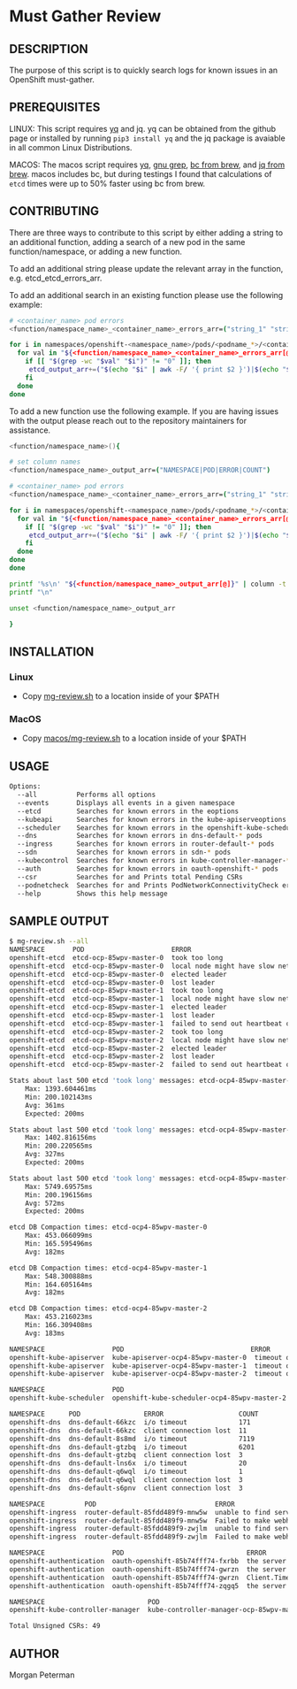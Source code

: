 Must Gather Review
===========================================

DESCRIPTION
------------

The purpose of this script is to quickly search logs for known issues in an OpenShift must-gather.

PREREQUISITES
------------

LINUX:
This script requires [yq](https://github.com/kislyuk/yq) and jq. yq can be obtained from the github page or installed by running `pip3 install yq` and the jq package is avaiable in all common Linux Distributions.

MACOS:
The macos script requires [yq](https://github.com/kislyuk/yq), [gnu grep](https://formulae.brew.sh/formula/grep), [bc from brew](https://formulae.brew.sh/formula/bc#default), and [jq from brew](https://formulae.brew.sh/formula/jq#default).
macos includes bc, but during testings I found that calculations of `etcd` times were up to 50% faster using bc from brew.

CONTRIBUTING
------------

There are three ways to contribute to this script by either adding a string to an additional function, adding a search of a new pod in the same function/namespace, or adding a new function.

To add an additional string please update the relevant array in the function, e.g. etcd_etcd_errors_arr.

To add an additional search in an existing function please use the following example:

```bash
# <container_name> pod errors
<function/namespace_name>_<container_name>_errors_arr=("string_1" "string_2")

for i in namespaces/openshift-<namespace_name>/pods/<podname_*>/<container_name>/<container_name>/logs/current.log; do
  for val in "${<function/namespace_name>_<container_name>_errors_arr[@]}"; do
    if [[ "$(grep -wc "$val" "$i")" != "0" ]]; then
     etcd_output_arr+=("$(echo "$i" | awk -F/ '{ print $2 }')|$(echo "$i" | awk -F/ '{ print $4 }')|$(echo "$val")|$(grep -wc "$val" "$i")")
    fi
  done
done
```

To add a new function use the following example. If you are having issues with the output please reach out to the repository maintainers for assistance.

```bash
<function/namespace_name>(){

# set column names
<function/namespace_name>_output_arr=("NAMESPACE|POD|ERROR|COUNT")

# <container_name> pod errors
<function/namespace_name>_<container_name>_errors_arr=("string_1" "string_2")

for i in namespaces/openshift-<namespace_name>/pods/<podname_*>/<container_name>/<container_name>/logs/current.log; do
  for val in "${<function/namespace_name>_<container_name>_errors_arr[@]}"; do
    if [[ "$(grep -wc "$val" "$i")" != "0" ]]; then
     etcd_output_arr+=("$(echo "$i" | awk -F/ '{ print $2 }')|$(echo "$i" | awk -F/ '{ print $4 }')|$(echo "$val")|$(grep -wc "$val" "$i")")
    fi
  done
done
done

printf '%s\n' "${<function/namespace_name>_output_arr[@]}" | column -t -s '|'
printf "\n"

unset <function/namespace_name>_output_arr

}
```

## INSTALLATION

### Linux
* Copy [mg-review.sh](./mg-review.sh) to a location inside of your $PATH

### MacOS
* Copy [macos/mg-review.sh](./macos/mg-review.sh) to a location inside of your $PATH

USAGE
------------

```bash
Options:
  --all          Performs all options
  --events       Displays all events in a given namespace
  --etcd         Searches for known errors in the eoptions
  --kubeapi      Searches for known errors in the kube-apiserveoptions
  --scheduler    Searches for known errors in the openshift-kube-scheduler-* pods
  --dns          Searches for known errors in dns-default-* pods
  --ingress      Searches for known errors in router-default-* pods
  --sdn          Searches for known errors in sdn-* pods
  --kubecontrol  Searches for known errors in kube-controller-manager-* pods
  --auth         Searches for known errors in oauth-openshift-* pods
  --csr          Searches for and Prints total Pending CSRs
  --podnetcheck  Searches for and Prints PodNetworkConnectivityCheck errors
  --help         Shows this help message
```

SAMPLE OUTPUT
------------

```bash
$ mg-review.sh --all
NAMESPACE       POD                      ERROR                                 COUNT
openshift-etcd  etcd-ocp-85wpv-master-0  took too long                         2331
openshift-etcd  etcd-ocp-85wpv-master-0  local node might have slow network    6
openshift-etcd  etcd-ocp-85wpv-master-0  elected leader                        1
openshift-etcd  etcd-ocp-85wpv-master-0  lost leader                           1
openshift-etcd  etcd-ocp-85wpv-master-1  took too long                         14177
openshift-etcd  etcd-ocp-85wpv-master-1  local node might have slow network    14
openshift-etcd  etcd-ocp-85wpv-master-1  elected leader                        7
openshift-etcd  etcd-ocp-85wpv-master-1  lost leader                           6
openshift-etcd  etcd-ocp-85wpv-master-1  failed to send out heartbeat on time  4310
openshift-etcd  etcd-ocp-85wpv-master-2  took too long                         10008
openshift-etcd  etcd-ocp-85wpv-master-2  local node might have slow network    8
openshift-etcd  etcd-ocp-85wpv-master-2  elected leader                        9
openshift-etcd  etcd-ocp-85wpv-master-2  lost leader                           8
openshift-etcd  etcd-ocp-85wpv-master-2  failed to send out heartbeat on time  484

Stats about last 500 etcd 'took long' messages: etcd-ocp4-85wpv-master-0
	Max: 1393.604461ms
	Min: 200.102143ms
	Avg: 361ms
	Expected: 200ms

Stats about last 500 etcd 'took long' messages: etcd-ocp4-85wpv-master-1
	Max: 1402.816156ms
	Min: 200.220565ms
	Avg: 327ms
	Expected: 200ms

Stats about last 500 etcd 'took long' messages: etcd-ocp4-85wpv-master-2
	Max: 5749.69575ms
	Min: 200.196156ms
	Avg: 572ms
	Expected: 200ms

etcd DB Compaction times: etcd-ocp4-85wpv-master-0
	Max: 453.066099ms
	Min: 165.595496ms
	Avg: 182ms

etcd DB Compaction times: etcd-ocp4-85wpv-master-1
	Max: 548.300888ms
	Min: 164.605164ms
	Avg: 182ms

etcd DB Compaction times: etcd-ocp4-85wpv-master-2
	Max: 453.216023ms
	Min: 166.309408ms
	Avg: 183ms

NAMESPACE                 POD                                ERROR                            COUNT
openshift-kube-apiserver  kube-apiserver-ocp4-85wpv-master-0  timeout or abort while handling  1
openshift-kube-apiserver  kube-apiserver-ocp4-85wpv-master-1  timeout or abort while handling  264
openshift-kube-apiserver  kube-apiserver-ocp4-85wpv-master-2  timeout or abort while handling  30

NAMESPACE                 POD                                          ERROR                                                                        COUNT
openshift-kube-scheduler  openshift-kube-scheduler-ocp4-85wpv-master-2  net/http: request canceled (Client.Timeout exceeded while awaiting headers)  1

NAMESPACE      POD                ERROR                   COUNT
openshift-dns  dns-default-66kzc  i/o timeout             171
openshift-dns  dns-default-66kzc  client connection lost  11
openshift-dns  dns-default-8s8md  i/o timeout             7119
openshift-dns  dns-default-gtzbq  i/o timeout             6201
openshift-dns  dns-default-gtzbq  client connection lost  3
openshift-dns  dns-default-lns6x  i/o timeout             20
openshift-dns  dns-default-q6wql  i/o timeout             1
openshift-dns  dns-default-q6wql  client connection lost  3
openshift-dns  dns-default-s6pnv  client connection lost  3

NAMESPACE          POD                              ERROR                                         COUNT
openshift-ingress  router-default-85fdd489f9-mnw5w  unable to find service                        2
openshift-ingress  router-default-85fdd489f9-mnw5w  Failed to make webhook authenticator request  3
openshift-ingress  router-default-85fdd489f9-zwjlm  unable to find service                        2
openshift-ingress  router-default-85fdd489f9-zwjlm  Failed to make webhook authenticator request  1

NAMESPACE                 POD                               ERROR                                                 COUNT
openshift-authentication  oauth-openshift-85b74fff74-fxrbb  the server is currently unable to handle the request  1
openshift-authentication  oauth-openshift-85b74fff74-gwrzn  the server is currently unable to handle the request  2
openshift-authentication  oauth-openshift-85b74fff74-gwrzn  Client.Timeout exceeded while awaiting headers        1
openshift-authentication  oauth-openshift-85b74fff74-zqgq5  the server is currently unable to handle the request  1

NAMESPACE                          POD                                         ERROR                                                 COUNT
openshift-kube-controller-manager  kube-controller-manager-ocp-85wpv-master-2  the server is currently unable to handle the request  104

Total Unsigned CSRs: 49
```

AUTHOR
------
Morgan Peterman
